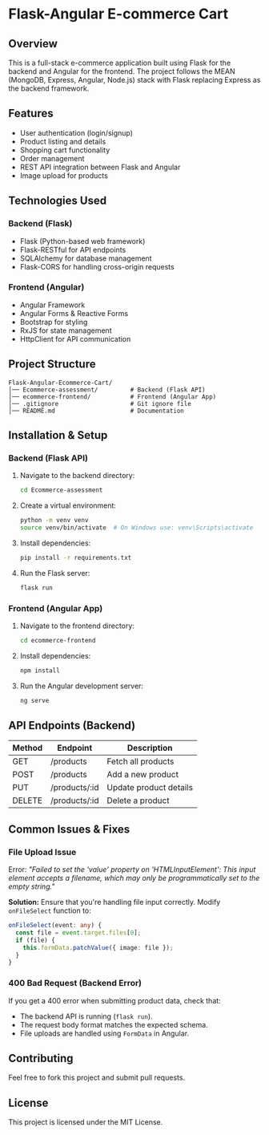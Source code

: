 # Flask-Angular E-commerce Cart

## Overview
This is a full-stack e-commerce application built using Flask for the backend and Angular for the frontend. The project follows the MEAN (MongoDB, Express, Angular, Node.js) stack with Flask replacing Express as the backend framework.

## Features
- User authentication (login/signup)
- Product listing and details
- Shopping cart functionality
- Order management
- REST API integration between Flask and Angular
- Image upload for products

## Technologies Used
### Backend (Flask)
- Flask (Python-based web framework)
- Flask-RESTful for API endpoints
- SQLAlchemy for database management
- Flask-CORS for handling cross-origin requests

### Frontend (Angular)
- Angular Framework
- Angular Forms & Reactive Forms
- Bootstrap for styling
- RxJS for state management
- HttpClient for API communication

## Project Structure
```
Flask-Angular-Ecommerce-Cart/
│── Ecommerce-assessment/         # Backend (Flask API)
│── ecommerce-frontend/           # Frontend (Angular App)
│── .gitignore                    # Git ignore file
│── README.md                     # Documentation
```

## Installation & Setup
### Backend (Flask API)
1. Navigate to the backend directory:
   ```bash
   cd Ecommerce-assessment
   ```
2. Create a virtual environment:
   ```bash
   python -m venv venv
   source venv/bin/activate  # On Windows use: venv\Scripts\activate
   ```
3. Install dependencies:
   ```bash
   pip install -r requirements.txt
   ```
4. Run the Flask server:
   ```bash
   flask run
   ```

### Frontend (Angular App)
1. Navigate to the frontend directory:
   ```bash
   cd ecommerce-frontend
   ```
2. Install dependencies:
   ```bash
   npm install
   ```
3. Run the Angular development server:
   ```bash
   ng serve
   ```

## API Endpoints (Backend)
| Method | Endpoint         | Description               |
|--------|-----------------|---------------------------|
| GET    | /products       | Fetch all products       |
| POST   | /products       | Add a new product        |
| PUT    | /products/:id   | Update product details   |
| DELETE | /products/:id   | Delete a product         |

## Common Issues & Fixes
### File Upload Issue
Error: *"Failed to set the 'value' property on 'HTMLInputElement': This input element accepts a filename, which may only be programmatically set to the empty string."*

**Solution:**
Ensure that you're handling file input correctly. Modify `onFileSelect` function to:
```typescript
onFileSelect(event: any) {
  const file = event.target.files[0];
  if (file) {
    this.formData.patchValue({ image: file });
  }
}
```

### 400 Bad Request (Backend Error)
If you get a 400 error when submitting product data, check that:
- The backend API is running (`flask run`).
- The request body format matches the expected schema.
- File uploads are handled using `FormData` in Angular.

## Contributing
Feel free to fork this project and submit pull requests.

## License
This project is licensed under the MIT License.


